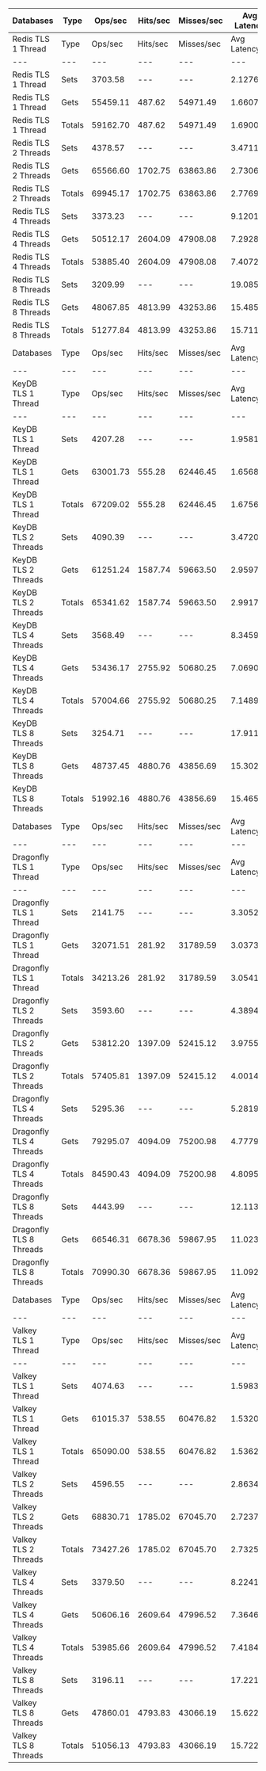 | Databases | Type | Ops/sec | Hits/sec | Misses/sec | Avg Latency | p50 Latency | p99 Latency | p99.9 Latency | KB/sec |
| --- | --- | --- | --- | --- | --- | --- | --- | --- | --- |
| Redis TLS 1 Thread | Type | Ops/sec | Hits/sec | Misses/sec | Avg Latency | p50 Latency | p99 Latency | p99.9 Latency | KB/sec |
| --- | --- | --- | --- | --- | --- | --- | --- | --- | --- |
Redis TLS 1 Thread | Sets | 3703.58 | --- | --- | 2.12766 | 1.47100 | 3.53500 | 182.27100 | 2024.82 |
Redis TLS 1 Thread | Gets | 55459.11 | 487.62 | 54971.49 | 1.66078 | 1.46300 | 3.43900 | 3.75900 | 2403.00 |
Redis TLS 1 Thread | Totals | 59162.70 | 487.62 | 54971.49 | 1.69001 | 1.46300 | 3.45500 | 3.79100 | 4427.82 |
Redis TLS 2 Threads | Sets | 4378.57 | --- | --- | 3.47114 | 2.60700 | 4.57500 | 276.47900 | 2393.85 |
Redis TLS 2 Threads | Gets | 65566.60 | 1702.75 | 63863.86 | 2.73064 | 2.59100 | 4.47900 | 5.02300 | 3407.40 |
Redis TLS 2 Threads | Totals | 69945.17 | 1702.75 | 63863.86 | 2.77699 | 2.59100 | 4.47900 | 5.18300 | 5801.25 |
Redis TLS 4 Threads | Sets | 3373.23 | --- | --- | 9.12012 | 7.26300 | 14.20700 | 671.74300 | 1844.21 |
Redis TLS 4 Threads | Gets | 50512.17 | 2604.09 | 47908.08 | 7.29286 | 7.23100 | 10.62300 | 14.84700 | 3274.99 |
Redis TLS 4 Threads | Totals | 53885.40 | 2604.09 | 47908.08 | 7.40725 | 7.23100 | 11.26300 | 14.91100 | 5119.20 |
Redis TLS 8 Threads | Sets | 3209.99 | --- | --- | 19.08514 | 15.42300 | 20.47900 | 1335.29500 | 1754.97 |
Redis TLS 8 Threads | Gets | 48067.85 | 4813.99 | 43253.86 | 15.48574 | 15.42300 | 18.30300 | 31.48700 | 4291.31 |
Redis TLS 8 Threads | Totals | 51277.84 | 4813.99 | 43253.86 | 15.71106 | 15.42300 | 18.43100 | 31.61500 | 6046.28 |
| Databases | Type | Ops/sec | Hits/sec | Misses/sec | Avg Latency | p50 Latency | p99 Latency | p99.9 Latency | KB/sec |
| --- | --- | --- | --- | --- | --- | --- | --- | --- | --- |
| KeyDB TLS 1 Thread | Type | Ops/sec | Hits/sec | Misses/sec | Avg Latency | p50 Latency | p99 Latency | p99.9 Latency | KB/sec |
| --- | --- | --- | --- | --- | --- | --- | --- | --- | --- |
KeyDB TLS 1 Thread | Sets | 4207.28 | --- | --- | 1.95813 | 1.79100 | 2.79900 | 126.46300 | 2300.20 |
KeyDB TLS 1 Thread | Gets | 63001.73 | 555.28 | 62446.45 | 1.65683 | 1.78300 | 2.70300 | 3.34300 | 2730.50 |
KeyDB TLS 1 Thread | Totals | 67209.02 | 555.28 | 62446.45 | 1.67569 | 1.78300 | 2.71900 | 3.35900 | 5030.70 |
KeyDB TLS 2 Threads | Sets | 4090.39 | --- | --- | 3.47207 | 2.57500 | 5.37500 | 205.82300 | 2236.30 |
KeyDB TLS 2 Threads | Gets | 61251.24 | 1587.74 | 59663.50 | 2.95970 | 2.57500 | 5.34300 | 5.56700 | 3181.66 |
KeyDB TLS 2 Threads | Totals | 65341.62 | 1587.74 | 59663.50 | 2.99177 | 2.57500 | 5.34300 | 5.59900 | 5417.95 |
KeyDB TLS 4 Threads | Sets | 3568.49 | --- | --- | 8.34598 | 6.97500 | 14.20700 | 497.66300 | 1950.97 |
KeyDB TLS 4 Threads | Gets | 53436.17 | 2755.92 | 50680.25 | 7.06902 | 6.97500 | 13.95100 | 14.84700 | 3465.11 |
KeyDB TLS 4 Threads | Totals | 57004.66 | 2755.92 | 50680.25 | 7.14896 | 6.97500 | 13.95100 | 14.91100 | 5416.08 |
KeyDB TLS 8 Threads | Sets | 3254.71 | --- | --- | 17.91141 | 15.16700 | 29.82300 | 1019.90300 | 1779.42 |
KeyDB TLS 8 Threads | Gets | 48737.45 | 4880.76 | 43856.69 | 15.30236 | 15.16700 | 29.05500 | 31.74300 | 4350.95 |
KeyDB TLS 8 Threads | Totals | 51992.16 | 4880.76 | 43856.69 | 15.46569 | 15.16700 | 29.05500 | 31.87100 | 6130.36 |
| Databases | Type | Ops/sec | Hits/sec | Misses/sec | Avg Latency | p50 Latency | p99 Latency | p99.9 Latency | KB/sec |
| --- | --- | --- | --- | --- | --- | --- | --- | --- | --- |
| Dragonfly TLS 1 Thread | Type | Ops/sec | Hits/sec | Misses/sec | Avg Latency | p50 Latency | p99 Latency | p99.9 Latency | KB/sec |
| --- | --- | --- | --- | --- | --- | --- | --- | --- | --- |
Dragonfly TLS 1 Thread | Sets | 2141.75 | --- | --- | 3.30521 | 2.99100 | 6.75100 | 115.71100 | 1170.93 |
Dragonfly TLS 1 Thread | Gets | 32071.51 | 281.92 | 31789.59 | 3.03735 | 2.99100 | 6.65500 | 7.16700 | 1389.60 |
Dragonfly TLS 1 Thread | Totals | 34213.26 | 281.92 | 31789.59 | 3.05412 | 2.99100 | 6.65500 | 7.19900 | 2560.54 |
Dragonfly TLS 2 Threads | Sets | 3593.60 | --- | --- | 4.38943 | 3.91900 | 9.15100 | 179.19900 | 1964.69 |
Dragonfly TLS 2 Threads | Gets | 53812.20 | 1397.09 | 52415.12 | 3.97556 | 3.91900 | 8.89500 | 10.62300 | 2796.34 |
Dragonfly TLS 2 Threads | Totals | 57405.81 | 1397.09 | 52415.12 | 4.00147 | 3.91900 | 8.89500 | 10.81500 | 4761.03 |
Dragonfly TLS 4 Threads | Sets | 5295.36 | --- | --- | 5.28193 | 4.92700 | 11.19900 | 212.99100 | 2895.08 |
Dragonfly TLS 4 Threads | Gets | 79295.07 | 4094.09 | 75200.98 | 4.77797 | 4.92700 | 10.75100 | 14.20700 | 5144.23 |
Dragonfly TLS 4 Threads | Totals | 84590.43 | 4094.09 | 75200.98 | 4.80952 | 4.92700 | 10.75100 | 14.71900 | 8039.32 |
Dragonfly TLS 8 Threads | Sets | 4443.99 | --- | --- | 12.11355 | 11.13500 | 28.03100 | 452.60700 | 2429.62 |
Dragonfly TLS 8 Threads | Gets | 66546.31 | 6678.36 | 59867.95 | 11.02397 | 11.13500 | 26.62300 | 42.23900 | 5947.91 |
Dragonfly TLS 8 Threads | Totals | 70990.30 | 6678.36 | 59867.95 | 11.09218 | 11.13500 | 26.75100 | 44.03100 | 8377.53 |
| Databases | Type | Ops/sec | Hits/sec | Misses/sec | Avg Latency | p50 Latency | p99 Latency | p99.9 Latency | KB/sec |
| --- | --- | --- | --- | --- | --- | --- | --- | --- | --- |
| Valkey TLS 1 Thread | Type | Ops/sec | Hits/sec | Misses/sec | Avg Latency | p50 Latency | p99 Latency | p99.9 Latency | KB/sec |
| --- | --- | --- | --- | --- | --- | --- | --- | --- | --- |
Valkey TLS 1 Thread | Sets | 4074.63 | --- | --- | 1.59835 | 1.47100 | 2.38300 | 31.99900 | 2227.68 |
Valkey TLS 1 Thread | Gets | 61015.37 | 538.55 | 60476.82 | 1.53207 | 1.47100 | 2.35100 | 3.51900 | 2644.80 |
Valkey TLS 1 Thread | Totals | 65090.00 | 538.55 | 60476.82 | 1.53621 | 1.47100 | 2.35100 | 3.63100 | 4872.48 |
Valkey TLS 2 Threads | Sets | 4596.55 | --- | --- | 2.86346 | 2.59100 | 4.60700 | 70.65500 | 2513.02 |
Valkey TLS 2 Threads | Gets | 68830.71 | 1785.02 | 67045.70 | 2.72378 | 2.59100 | 4.51100 | 5.15100 | 3575.77 |
Valkey TLS 2 Threads | Totals | 73427.26 | 1785.02 | 67045.70 | 2.73253 | 2.59100 | 4.51100 | 5.24700 | 6088.80 |
Valkey TLS 4 Threads | Sets | 3379.50 | --- | --- | 8.22411 | 7.29500 | 14.27100 | 342.01500 | 1847.64 |
Valkey TLS 4 Threads | Gets | 50606.16 | 2609.64 | 47996.52 | 7.36463 | 7.29500 | 9.79100 | 14.91100 | 3281.44 |
Valkey TLS 4 Threads | Totals | 53985.66 | 2609.64 | 47996.52 | 7.41844 | 7.29500 | 9.91900 | 15.03900 | 5129.08 |
Valkey TLS 8 Threads | Sets | 3196.11 | --- | --- | 17.22106 | 15.55100 | 21.50300 | 651.26300 | 1747.38 |
Valkey TLS 8 Threads | Gets | 47860.01 | 4793.83 | 43066.19 | 15.62252 | 15.55100 | 18.81500 | 31.74300 | 4273.08 |
Valkey TLS 8 Threads | Totals | 51056.13 | 4793.83 | 43066.19 | 15.72259 | 15.55100 | 18.94300 | 31.87100 | 6020.46 |
